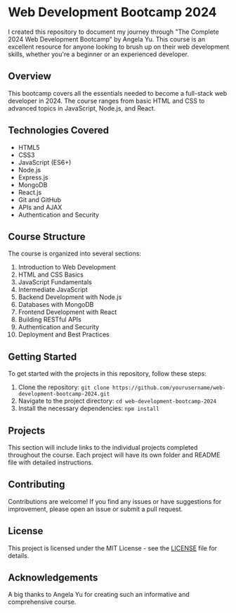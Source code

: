# Web Development Bootcamp 2024

I created this repository to document my journey through "The Complete 2024 Web Development Bootcamp" by Angela Yu. This course is an excellent resource for anyone looking to brush up on their web development skills, whether you're a beginner or an experienced developer.

## Overview
This bootcamp covers all the essentials needed to become a full-stack web developer in 2024. The course ranges from basic HTML and CSS to advanced topics in JavaScript, Node.js, and React.

## Technologies Covered
- HTML5
- CSS3
- JavaScript (ES6+)
- Node.js
- Express.js
- MongoDB
- React.js
- Git and GitHub
- APIs and AJAX
- Authentication and Security

## Course Structure
The course is organized into several sections:
1. Introduction to Web Development
2. HTML and CSS Basics
3. JavaScript Fundamentals
4. Intermediate JavaScript
5. Backend Development with Node.js
6. Databases with MongoDB
7. Frontend Development with React
8. Building RESTful APIs
9. Authentication and Security
10. Deployment and Best Practices

## Getting Started
To get started with the projects in this repository, follow these steps:
1. Clone the repository: `git clone https://github.com/yourusername/web-development-bootcamp-2024.git`
2. Navigate to the project directory: `cd web-development-bootcamp-2024`
3. Install the necessary dependencies: `npm install`

## Projects
This section will include links to the individual projects completed throughout the course. Each project will have its own folder and README file with detailed instructions.

## Contributing
Contributions are welcome! If you find any issues or have suggestions for improvement, please open an issue or submit a pull request.

## License
This project is licensed under the MIT License - see the [LICENSE](LICENSE) file for details.

## Acknowledgements
A big thanks to Angela Yu for creating such an informative and comprehensive course.

